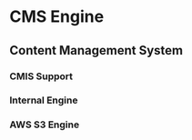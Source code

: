 # CMS Engine

## Content Management System

### CMIS Support

### Internal Engine

### AWS S3 Engine


